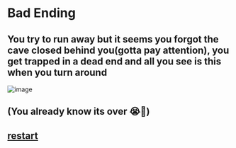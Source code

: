 # Bad Ending
## You try to run away but it seems you forgot the cave closed behind you(gotta pay attention), you get trapped in a dead end and all you see is this when you turn around
![image](../img/statue.png)
## (You already know its over 😭🙏)
## [restart](../README.md)
